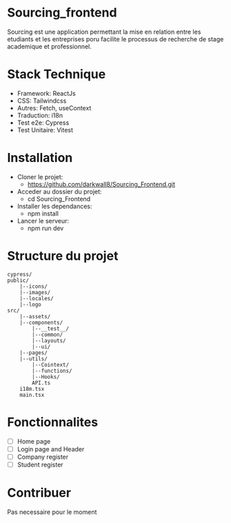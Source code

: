 # Sourcing_frontend

Sourcing est une application permettant la mise en relation entre les etudiants et les entreprises poru facilite le processus de recherche de stage academique et professionnel.

# Stack Technique

* Framework: ReactJs
* CSS: Tailwindcss
* Autres: Fetch, useContext
* Traduction: i18n
* Test e2e: Cypress
* Test Unitaire: Vitest

# Installation

* Cloner le projet:
  * https://github.com/darkwall8/Sourcing_Frontend.git
* Acceder au dossier du projet:
  * cd Sourcing_Frontend
* Installer les dependances:
  * npm install
* Lancer le serveur:
  * npm run dev

# Structure du projet

```
cypress/
public/
	|--icons/
	|--images/
	|--locales/
	|--logo
src/
	|--assets/
	|--components/
		|--__test__/
		|--common/
		|--layouts/
		|--ui/
	|--pages/
	|--utils/
		|--Cointext/
		|--functions/
		|--Hooks/
		API.ts
	i18m.tsx
	main.tsx

```

# Fonctionnalites

* [ ] Home page
* [ ] Login page and Header
* [ ] Company register
* [ ] Student register

# Contribuer

Pas necessaire pour le moment
